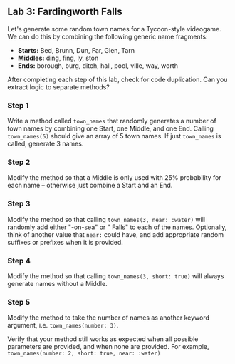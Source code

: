 ## Lab 3: Fardingworth Falls

Let's generate some random town names for a Tycoon-style videogame. We can do this by combining the following generic name fragments:

* **Starts:** Bed, Brunn, Dun, Far, Glen, Tarn
* **Middles:** ding, fing, ly, ston
* **Ends:** borough, burg, ditch, hall, pool, ville, way, worth

After completing each step of this lab, check for code duplication. Can you extract logic to separate methods?

### Step 1

Write a method called `town_names` that randomly generates a number of town names by combining one Start, one Middle, and one End. Calling `town_names(5)` should give an array of 5 town names. If just `town_names` is called, generate 3 names.

### Step 2

Modify the method so that a Middle is only used with 25% probability for each name &ndash; otherwise just combine a Start and an End.

### Step 3

Modify the method so that calling `town_names(3, near: :water)` will randomly add either "-on-sea" or " Falls" to each of the names. Optionally, think of another value that `near:` could have, and add appropriate random suffixes or prefixes when it is provided.

### Step 4

Modify the method so that calling `town_names(3, short: true)` will always generate names without a Middle.

### Step 5

Modify the method to take the number of names as another keyword argument, i.e. `town_names(number: 3)`.

Verify that your method still works as expected when all possible parameters are provided, and when none are provided. For example, `town_names(number: 2, short: true, near: :water)`
